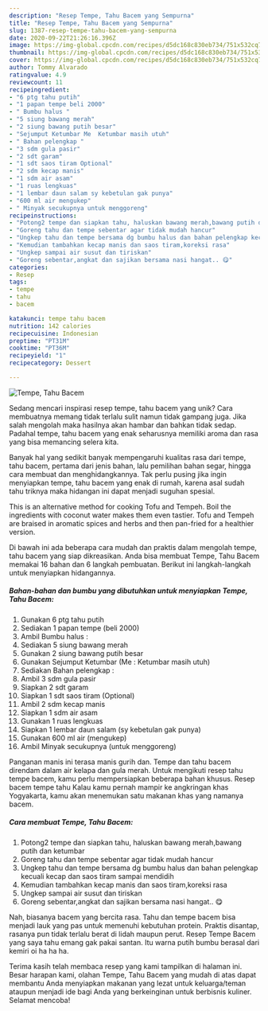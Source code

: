 ```yaml
---
description: "Resep Tempe, Tahu Bacem yang Sempurna"
title: "Resep Tempe, Tahu Bacem yang Sempurna"
slug: 1387-resep-tempe-tahu-bacem-yang-sempurna
date: 2020-09-22T21:26:16.396Z
image: https://img-global.cpcdn.com/recipes/d5dc168c830eb734/751x532cq70/tempe-tahu-bacem-foto-resep-utama.jpg
thumbnail: https://img-global.cpcdn.com/recipes/d5dc168c830eb734/751x532cq70/tempe-tahu-bacem-foto-resep-utama.jpg
cover: https://img-global.cpcdn.com/recipes/d5dc168c830eb734/751x532cq70/tempe-tahu-bacem-foto-resep-utama.jpg
author: Tommy Alvarado
ratingvalue: 4.9
reviewcount: 11
recipeingredient:
- "6 ptg tahu putih"
- "1 papan tempe beli 2000"
- " Bumbu halus "
- "5 siung bawang merah"
- "2 siung bawang putih besar"
- "Sejumput Ketumbar Me  Ketumbar masih utuh"
- " Bahan pelengkap "
- "3 sdm gula pasir"
- "2 sdt garam"
- "1 sdt saos tiram Optional"
- "2 sdm kecap manis"
- "1 sdm air asam"
- "1 ruas lengkuas"
- "1 lembar daun salam sy kebetulan gak punya"
- "600 ml air mengukep"
- " Minyak secukupnya untuk menggoreng"
recipeinstructions:
- "Potong2 tempe dan siapkan tahu, haluskan bawang merah,bawang putih dan ketumbar"
- "Goreng tahu dan tempe sebentar agar tidak mudah hancur"
- "Ungkep tahu dan tempe bersama dg bumbu halus dan bahan pelengkap kecuali kecap dan saos tiram sampai mendidih"
- "Kemudian tambahkan kecap manis dan saos tiram,koreksi rasa"
- "Ungkep sampai air susut dan tiriskan"
- "Goreng sebentar,angkat dan sajikan bersama nasi hangat.. 😋"
categories:
- Resep
tags:
- tempe
- tahu
- bacem

katakunci: tempe tahu bacem 
nutrition: 142 calories
recipecuisine: Indonesian
preptime: "PT31M"
cooktime: "PT36M"
recipeyield: "1"
recipecategory: Dessert

---
```



![Tempe, Tahu Bacem](https://img-global.cpcdn.com/recipes/d5dc168c830eb734/751x532cq70/tempe-tahu-bacem-foto-resep-utama.jpg)

Sedang mencari inspirasi resep tempe, tahu bacem yang unik? Cara membuatnya memang tidak terlalu sulit namun tidak gampang juga. Jika salah mengolah maka hasilnya akan hambar dan bahkan tidak sedap. Padahal tempe, tahu bacem yang enak seharusnya memiliki aroma dan rasa yang bisa memancing selera kita.

Banyak hal yang sedikit banyak mempengaruhi kualitas rasa dari tempe, tahu bacem, pertama dari jenis bahan, lalu pemilihan bahan segar, hingga cara membuat dan menghidangkannya. Tak perlu pusing jika ingin menyiapkan tempe, tahu bacem yang enak di rumah, karena asal sudah tahu triknya maka hidangan ini dapat menjadi suguhan spesial.

This is an alternative method for cooking Tofu and Tempeh. Boil the ingredients with coconut water makes them even tastier. Tofu and Tempeh are braised in aromatic spices and herbs and then pan-fried for a healthier version.


Di bawah ini ada beberapa cara mudah dan praktis dalam mengolah tempe, tahu bacem yang siap dikreasikan. Anda bisa membuat Tempe, Tahu Bacem memakai 16 bahan dan 6 langkah pembuatan. Berikut ini langkah-langkah untuk menyiapkan hidangannya.

<!--inarticleads1-->

##### Bahan-bahan dan bumbu yang dibutuhkan untuk menyiapkan Tempe, Tahu Bacem:

1. Gunakan 6 ptg tahu putih
1. Sediakan 1 papan tempe (beli 2000)
1. Ambil  Bumbu halus :
1. Sediakan 5 siung bawang merah
1. Gunakan 2 siung bawang putih besar
1. Gunakan Sejumput Ketumbar (Me : Ketumbar masih utuh)
1. Sediakan  Bahan pelengkap :
1. Ambil 3 sdm gula pasir
1. Siapkan 2 sdt garam
1. Siapkan 1 sdt saos tiram (Optional)
1. Ambil 2 sdm kecap manis
1. Siapkan 1 sdm air asam
1. Gunakan 1 ruas lengkuas
1. Siapkan 1 lembar daun salam (sy kebetulan gak punya)
1. Gunakan 600 ml air (mengukep)
1. Ambil  Minyak secukupnya (untuk menggoreng)


Panganan manis ini terasa manis gurih dan. Tempe dan tahu bacem direndam dalam air kelapa dan gula merah. Untuk mengikuti resep tahu tempe bacem, kamu perlu mempersiapkan beberapa bahan khusus. Resep bacem tempe tahu Kalau kamu pernah mampir ke angkringan khas Yogyakarta, kamu akan menemukan satu makanan khas yang namanya bacem. 

<!--inarticleads2-->

##### Cara membuat Tempe, Tahu Bacem:

1. Potong2 tempe dan siapkan tahu, haluskan bawang merah,bawang putih dan ketumbar
1. Goreng tahu dan tempe sebentar agar tidak mudah hancur
1. Ungkep tahu dan tempe bersama dg bumbu halus dan bahan pelengkap kecuali kecap dan saos tiram sampai mendidih
1. Kemudian tambahkan kecap manis dan saos tiram,koreksi rasa
1. Ungkep sampai air susut dan tiriskan
1. Goreng sebentar,angkat dan sajikan bersama nasi hangat.. 😋


Nah, biasanya bacem yang bercita rasa. Tahu dan tempe bacem bisa menjadi lauk yang pas untuk memenuhi kebutuhan protein. Praktis disantap, rasanya pun tidak terlalu berat di lidah maupun perut. Resep Tempe Bacem yang saya tahu emang gak pakai santan. Itu warna putih bumbu berasal dari kemiri oi ha ha ha. 

Terima kasih telah membaca resep yang kami tampilkan di halaman ini. Besar harapan kami, olahan Tempe, Tahu Bacem yang mudah di atas dapat membantu Anda menyiapkan makanan yang lezat untuk keluarga/teman ataupun menjadi ide bagi Anda yang berkeinginan untuk berbisnis kuliner. Selamat mencoba!
